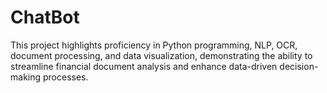 # ChatBot
This project highlights proficiency in Python programming, NLP, OCR, document processing, and data visualization, demonstrating the ability to streamline financial document analysis and enhance data-driven decision-making processes.
